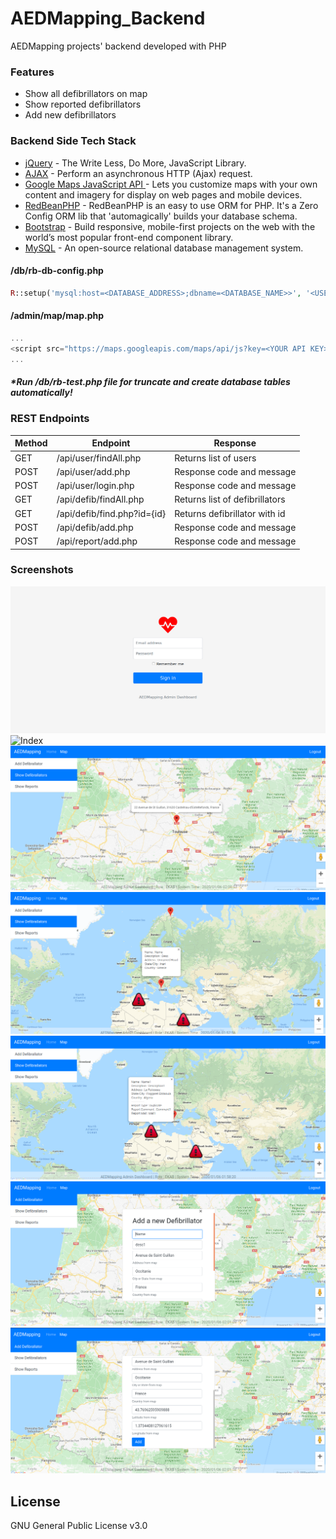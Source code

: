 # AEDMapping_Backend


AEDMapping projects' backend developed with PHP

### Features

  - Show all defibrillators on map
  - Show reported defibrillators
  - Add new defibrillators


### Backend Side Tech Stack

* [jQuery](https://jquery.com/) - The Write Less, Do More, JavaScript Library.
* [AJAX](https://api.jquery.com/jquery.ajax/) - Perform an asynchronous HTTP (Ajax) request.
* [Google Maps JavaScript API ](https://developers.google.com/maps/documentation/javascript/tutorial) - Lets you customize maps with your own content and imagery for display on web pages and mobile devices.
* [RedBeanPHP](https://www.redbeanphp.com/) - RedBeanPHP is an easy to use ORM for PHP. It's a Zero Config ORM lib that 'automagically' builds your database schema. 
* [Bootstrap](https://getbootstrap.com/) - Build responsive, mobile-first projects on the web with the world’s most popular front-end component library.
* [MySQL](https://www.mysql.com/) - An open-source relational database management system.

#### /db/rb-db-config.php
```php
R::setup('mysql:host=<DATABASE_ADDRESS>;dbname=<DATABASE_NAME>>', '<USERNAME>', '<PASSWORD>');
```
#### /admin/map/map.php
```javascript
...
<script src="https://maps.googleapis.com/maps/api/js?key=<YOUR API KEY>4&callback=initMap" async defer></script>
...
```
##### *Run /db/rb-test.php file for truncate and create database tables automatically! 

### REST Endpoints

| Method | Endpoint | Response |
| ------ | ------ | ------ |
| GET | /api/user/findAll.php | Returns list of users |
| POST | /api/user/add.php | Response code and message |
| POST | /api/user/login.php | Response code and message |
| GET | /api/defib/findAll.php | Returns list of defibrillators |
| GET | /api/defib/find.php?id={id} | Returns defibrillator with id |
| POST | /api/defib/add.php| Response code and message
| POST | /api/report/add.php | Response code and message

### Screenshots

![Sign In](/images/signin.png)
![Index](/images/index.png)
![Onclick](/images/onclick.png)
![Show Defibrillator](/images/showdefib.png)
![Show Defibrillator with Reports](/images/showdefibwithreport.png)
![Add Defibrillator1](/images/addanewdefib1.png)
![Add Defibrillator2](/images/addanewdefib2.png)


License
----

GNU General Public License v3.0

